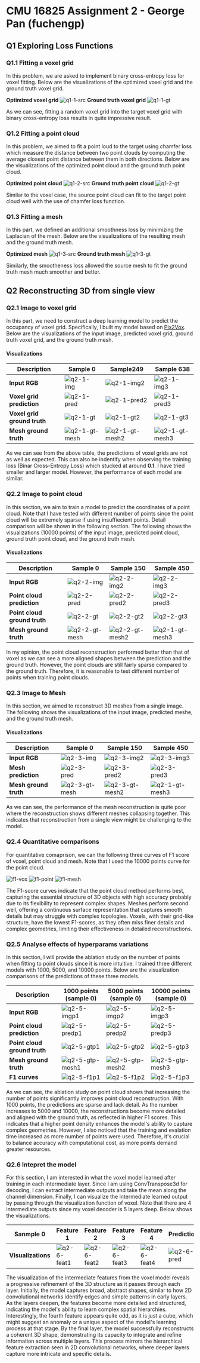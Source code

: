 # CMU 16825 Assignment 2 - George Pan (fuchengp)

## Q1 Exploring Loss Functions

### Q1.1 Fitting a voxel grid

In this problem, we are asked to implement binary cross-entropy loss for voxel fitting. Below are the visualizations of the optimized voxel grid and the ground truth voxel grid.

**Optimized voxel grid**
![q1-1-src](results/q1/q1-1_src.gif)
**Ground truth voxel grid**
![q1-1-gt](results/q1/q1-1_tgt.gif)

As we can see, fitting a random voxel grid into the target voxel grid with binary cross-entropy loss results in quite impressive result.

### Q1.2 Fitting a point cloud

In this problem, we aimed to fit a point loud to the target using chamfer loss which measure the distance between two point clouds by computing the average closest point distance between them in both directions. Below are the visualizations of the optimized point cloud and the ground truth point cloud.

**Optimized point cloud**
![q1-2-src](results/q1/q1-2_src.gif)
**Ground truth point cloud**
![q1-2-gt](results/q1/q1-2_tgt.gif)

Similar to the voxel case, the source point cloud can fit to the target point cloud well with the use of chamfer loss function.

### Q1.3 Fitting a mesh

In this part, we defined an additional smoothness loss by minimizing the Laplacian of the mesh. Below are the visualizations of the resulting mesh and the ground truth mesh.

**Optimized mesh**
![q1-3-src](results/q1/q1-3_src.gif)
**Ground truth mesh**
![q1-3-gt](results/q1/q1-3_tgt.gif)

Similarly, the smootheness loss allowed the source mesh to fit the ground truth mesh much smoother and better.

## Q2 Reconstructing 3D from single view

### Q2.1 Image to voxel grid

In this part, we need to construct a deep learning model to predict the occupancy of voxel grid. Specifically, I built my model based on [Pix2Vox](https://github.com/hzxie/Pix2Vox/blob/master/models/decoder.py). Below are the visualizations of the input image, predicted voxel grid, ground truth voxel grid, and the ground truth mesh.

#### Visualizations

| **Description**             | **Sample 0**                                           | **Sample249**                                             | **Sample 638**                                            |
| --------------------------- | ------------------------------------------------------ | --------------------------------------------------------- | --------------------------------------------------------- |
| **Input RGB**               | ![q2-1-img](results/q2/vox_final/q2_vox_rgb_0.png)     | ![q2-1-img2](results/q2/vox_final/q2_vox_rgb_249.png)     | ![q2-1-img3](results/q2/vox_final/q2_vox_rgb_638.png)     |
| **Voxel grid prediction**   | ![q2-1-pred](results/q2/vox_final/q2_vox_pred_0.gif)   | ![q2-1-pred2](results/q2/vox_final/q2_vox_pred_249.gif)   | ![q2-1-pred3](results/q2/vox_final/q2_vox_pred_638.gif)   |
| **Voxel grid ground truth** | ![q2-1-gt](results/q2/vox_final/q2_vox_gt_0.gif)       | ![q2-1-gt2](results/q2/vox_final/q2_vox_gt_249.gif)       | ![q2-1-gt3](results/q2/vox_final/q2_vox_gt_638.gif)       |
| **Mesh ground truth**       | ![q2-1-gt-mesh](results/q2/vox_final/q2_mesh_gt_0.gif) | ![q2-1-gt-mesh2](results/q2/vox_final/q2_mesh_gt_249.gif) | ![q2-1-gt-mesh3](results/q2/vox_final/q2_mesh_gt_638.gif) |

As we can see from the above table, the predictions of voxel grids are not as well as expected. This can also be indentify when observing the training loss (Binar Cross-Entropy Loss) which stucked at around **0.1**. I have tried smaller and larger model. However, the performance of each model are similar.

### Q2.2 Image to point cloud

In this section, we aim to train a model to predict the coordinates of a point cloud. Note that I have tested with different number of points since the point cloud will be extremely sparse if using insuffiecient points. Detail comparison will be shown in the following section. The following shows the visualizations (10000 points) of the input image, predicted point cloud, ground truth point cloud, and the ground truth mesh.

#### Visualizations

| **Description**              | **Sample 0**                                             | **Sample 150**                                              | **Sample 450**                                              |
| ---------------------------- | -------------------------------------------------------- | ----------------------------------------------------------- | ----------------------------------------------------------- |
| **Input RGB**                | ![q2-2-img](results/q2/point_10000/q2_point_rgb_0.png)   | ![q2-2-img2](results/q2/point_10000/q2_point_rgb_150.png)   | ![q2-2-img3](results/q2/point_10000/q2_point_rgb_450.png)   |
| **Point cloud prediction**   | ![q2-2-pred](results/q2/point_10000/q2_point_pred_0.gif) | ![q2-2-pred2](results/q2/point_10000/q2_point_pred_150.gif) | ![q2-2-pred3](results/q2/point_10000/q2_point_pred_450.gif) |
| **Point cloud ground truth** | ![q2-2-gt](results/q2/point_10000/q2_point_gt_0.gif)     | ![q2-2-gt2](results/q2/point_10000/q2_point_gt_150.gif)     | ![q2-2-gt3](results/q2/point_10000/q2_point_gt_450.gif)     |
| **Mesh ground truth**        | ![q2-2-gt-mesh](results/q2/point_10000/q2_mesh_gt_0.gif) | ![q2-2-gt-mesh2](results/q2/point_10000/q2_mesh_gt_150.gif) | ![q2-1-gt-mesh3](results/q2/point_10000/q2_mesh_gt_450.gif) |

In my opinion, the point cloud reconstruction performed better than that of voxel as we can see a more aligned shapes between the prediction and the ground truth. However, the point clouds are still fairly sparse compared to the ground truth. Therefore, it is reasonable to test different number of points when training point clouds.

### Q2.3 Image to Mesh

In this section, we aimed to reconstruct 3D meshes from a single image. The following shows the visualizations of the input image, predicted meshe, and the ground truth mesh.

#### Visualizations

| **Description**       | **Sample 0**                                      | **Sample 150**                                       | **Sample 450**                                       |
| --------------------- | ------------------------------------------------- | ---------------------------------------------------- | ---------------------------------------------------- |
| **Input RGB**         | ![q2-3-img](results/q2/mesh/q2_mesh_rgb_0.png)    | ![q2-3-img2](results/q2/mesh/q2_mesh_rgb_150.png)    | ![q2-3-img3](results/q2/mesh/q2_mesh_rgb_450.png)    |
| **Mesh prediction**   | ![q2-3-pred](results/q2/mesh/q2_mesh_pred_0.gif)  | ![q2-3-pred2](results/q2/mesh/q2_mesh_pred_150.gif)  | ![q2-3-pred3](results/q2/mesh/q2_mesh_pred_450.gif)  |
| **Mesh ground truth** | ![q2-3-gt-mesh](results/q2/mesh/q2_mesh_gt_0.gif) | ![q2-3-gt-mesh2](results/q2/mesh/q2_mesh_gt_150.gif) | ![q2-1-gt-mesh3](results/q2/mesh/q2_mesh_gt_450.gif) |

As we can see, the performance of the mesh reconstruction is quite poor where the reconstruction shows different meshes collapsing together. This indicates that reconstruction from a single view might be challenging to the model.

### Q2.4 Quantitative comparisons

For quantitative comaprison, we can the following three curves of F1 score of voxel, point cloud and mesh. Note that I used the 10000 points curve for the point cloud.

![f1-vox](results/q2/vox_final/eval_vox.png) ![f1-point](results/q2/point_10000/eval_point.png) ![f1-mesh](results/q2/mesh/eval_mesh.png)

The F1-score curves indicate that the point cloud method performs best, capturing the essential structure of 3D objects with high accuracy probably due to its flexibility to represent complex shapes. Meshes perform second well, offering a continuous surface representation that captures smooth details but may struggle with complex topologies. Voxels, with their grid-like structure, have the lowest F1-scores, as they often miss finer details and complex geometries, limiting their effectiveness in detailed reconstructions.

### Q2.5 Analyse effects of hyperparams variations

In this section, I will provide the ablation study on the number of points when fitting to point clouds since it is more intuitive. I trained three different models with 1000, 5000, and 10000 points. Below are the visualization comparisons of the predictions of these three models.

| **Description**              | **1000 points (sample 0)**                                | **5000 points (sample 0)**                                | **10000 points (sample 0)**                                |
| ---------------------------- | --------------------------------------------------------- | --------------------------------------------------------- | ---------------------------------------------------------- |
| **Input RGB**                | ![q2-5-imgp1](results/q2/point_1000/q2_point_rgb_0.png)   | ![q2-5-imgp2](results/q2/point_5000/q2_point_rgb_0.png)   | ![q2-5-imgp3](results/q2/point_10000/q2_point_rgb_0.png)   |
| **Point cloud prediction**   | ![q2-5-predp1](results/q2/point_1000/q2_point_pred_0.gif) | ![q2-5-predp2](results/q2/point_5000/q2_point_pred_0.gif) | ![q2-5-predp3](results/q2/point_10000/q2_point_pred_0.gif) |
| **Point cloud ground truth** | ![q2-5-gtp1](results/q2/point_1000/q2_point_gt_0.gif)     | ![q2-5-gtp2](results/q2/point_5000/q2_point_gt_0.gif)     | ![q2-5-gtp3](results/q2/point_10000/q2_point_gt_0.gif)     |
| **Mesh ground truth**        | ![q2-5-gtp-mesh1](results/q2/point_1000/q2_mesh_gt_0.gif) | ![q2-5-gtp-mesh2](results/q2/point_5000/q2_mesh_gt_0.gif) | ![q2-5-gtp-mesh3](results/q2/point_10000/q2_mesh_gt_0.gif) |
| **F1 curves**                | ![q2-5-f1p1](results/q2/point_1000/eval_point.png)        | ![q2-5-f1p2](results/q2/point_5000/eval_point.png)        | ![q2-5-f1p3](results/q2/point_10000/eval_point.png)        |

As we can see, the ablation study on point cloud shows that increasing the number of points significantly improves point cloud reconstruction. With 1000 points, the predictions are sparse and lack detail. As the number increases to 5000 and 10000, the reconstructions become more detailed and aligned with the ground truth, as reflected in higher F1 scores. This indicates that a higher point density enhances the model's ability to capture complex geometries. However, I also noticed that the training and evalation time increased as more number of points were used. Therefore, it's crucial to balance accuracy with computational cost, as more points demand greater resources.

### Q2.6 Intepret the model

For this section, I am interested in what the voxel model learned after training in each intermediate layer. Since I am using ConvTranspose3d for decoding, I can extract intermediate outputs and take the mean along the channel dimension. Finally, I can visualize the intermediate learned output by passing through the visualization function of voxel. Note that there are 4 intermediate outputs since my voxel decoder is 5 layers deep. Below shows the visualizations.

| **Sanmple 0**                | **Feature 1**                                | **Feature 2**                                | **Feature 3**                                | **Feature 4**                         | **Prediction**                         |
| ---------------------------- | --------------------------------------------------------- | --------------------------------------------------------- | ---------------------------------------------------------- | ---------------------------------------------------------- | ---------------------------------------------------------- |
| **Visualizations**           | ![q2-6-feat1](results/q2/vox_inter/q2_vox_feat1_0.gif)   | ![q2-6-feat2](results/q2/vox_inter/q2_vox_feat2_0.gif)   | ![q2-6-feat3](results/q2/vox_inter/q2_vox_feat3_0.gif)   | ![q2-6-feat4](results/q2/vox_inter/q2_vox_feat4_0.gif)   | ![q2-6-pred](results/q2/vox_inter/q2_vox_pred_0.gif)   |

The visualization of the intermediate features from the voxel model reveals a progressive refinement of the 3D structure as it passes through each layer. Initially, the model captures broad, abstract shapes, similar to how 2D convolutional networks identify edges and simple patterns in early layers. As the layers deepen, the features become more detailed and structured, indicating the model's ability to learn complex spatial hierarchies. Interestingly, the fourth feature appears quite odd, as it is just a cube, which might suggest an anomaly or a unique aspect of the model's learning process at that stage. By the final layer, the model successfully reconstructs a coherent 3D shape, demonstrating its capacity to integrate and refine information across multiple layers. This process mirrors the hierarchical feature extraction seen in 2D convolutional networks, where deeper layers capture more intricate and specific details.